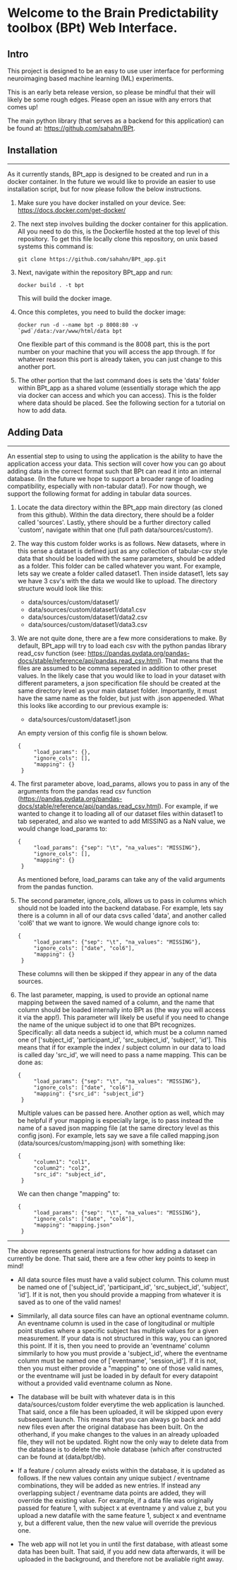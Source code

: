 # Welcome to the Brain Predictability toolbox (BPt) Web Interface.

## **Intro**
This project is designed to be an easy to use user interface for performing neuroimaging based machine learning (ML) experiments. 

This is an early beta release version, so please be mindful that their will likely be some rough edges. Please open an issue with any errors that comes up!

The main python library (that serves as a backend for this application) can be found at: https://github.com/sahahn/BPt.

## **Installation**
---------------

As it currently stands, BPt_app is designed to be created and run in a docker container. In the future we would like to provide an easier to use installation script, but for now please follow the below instructions.

1. Make sure you have docker installed on your device. See: https://docs.docker.com/get-docker/
   
2. The next step involves building the docker container for this application. All you need to do this, is the Dockerfile hosted at the top level of this repository. To get this file locally clone this repository, on unix based systems this command is:
   <pre><code>git clone https://github.com/sahahn/BPt_app.git</code></pre>

3. Next, navigate within the repository BPt_app and run:
   
    <pre><code>docker build . -t bpt</code></pre>

    This will build the docker image.

4. Once this completes, you need to build the docker image:
    <pre><code>docker run -d --name bpt -p 8008:80 -v `pwd`/data:/var/www/html/data bpt</code></pre>
    One flexible part of this command is the 8008 part, this is the port number on your machine that you will access the app through. If for whatever reason this port is already taken, you can just change to this another port.

5. The other portion that the last command does is sets the 'data' folder within BPt_app as a shared volume (essentially storage which the app via docker can access and which you can access). This is the folder where data should be placed. See the following section for a tutorial on how to add data.


## **Adding Data**
---------------
An essential step to using to using the application is the ability to have the application access your data. This section will cover how you can go about adding data in the correct format such that BPt can read it into an internal database. (In the future we hope to support a broader range of loading compatibility, especially with non-tabular data!). For now though, we support the following format for adding in tabular data sources. 

1. Locate the data directory within the BPt_app main directory (as cloned from this github). Within the data directory, there should be a folder called 'sources'. Lastly, ythere should be
   a further directory called 'custom', navigate within that one (full path data/sources/custom/). 
   
2. The way this custom folder works is as follows. New datasets, where in this sense a dataset is defined just as any collection of tabular-csv style data that should be loaded with the same parameters, should be added as a folder. This folder can be called whatever you want. For example, lets say we create a folder called dataset1. Then inside dataset1, lets say we have 3 csv's with the data we would like to upload. The directory structure would look like this:
    - data/sources/custom/dataset1/
    - data/sources/custom/dataset1/data1.csv
    - data/sources/custom/dataset1/data2.csv
    - data/sources/custom/dataset1/data3.csv

3. We are not quite done, there are a few more considerations to make. By default, BPt_app will try to load each csv with the python pandas library read_csv function (see: https://pandas.pydata.org/pandas-docs/stable/reference/api/pandas.read_csv.html). That means that the files are assumed to be comma seperated in addition to other preset values. In the likely case that you would like to load in your dataset with different parameters, a json specification file should be created at the same directory level as your main dataset folder. Importantly, it must have the same name as the folder, but just with .json appeneded. What this looks like according to our previous example is:
   - data/sources/custom/dataset1.json

    An empty version of this config file is shown below.

    <pre><code>{
        "load_params": {},
        "ignore_cols": [],
        "mapping": {}
    }</code></pre>
    

4. The first parameter above, load_params, allows you to pass in any of the arguments from the pandas read csv function (https://pandas.pydata.org/pandas-docs/stable/reference/api/pandas.read_csv.html). For example, if we wanted to change it to loading all of our dataset files within dataset1 to tab seperated, and also we wanted to add MISSING as a NaN value, we would change load_params to:
    
    <pre><code>{
        "load_params": {"sep": "\t", "na_values": "MISSING"},
        "ignore_cols": [],
        "mapping": {}
    } </code></pre>
    
    As mentioned before, load_params can take any of the valid arguments from the pandas function.

5. The second parameter, ignore_cols, allows us to pass in columns which should not be loaded into the backend database. For example, lets say there is a column in all of our data csvs called 'data', and another called 'col6' that we want to ignore. We would change ignore cols to:
    
    <pre><code>{
        "load_params": {"sep": "\t", "na_values": "MISSING"},
        "ignore_cols": ["date", "col6"],
        "mapping": {}
    }</code></pre>
    
    These columns will then be skipped if they appear in any of the data sources.

6. The last parameter, mapping, is used to provide an optional name mapping between the saved named of a column, and the name that column should be loaded internally into BPt as (the way you will access it via the app!). This parameter will likely be useful if you need to change the name of the unique subject id to one that BPt recognizes. Specifically: all data needs a subject id, which must be a column named one of ['subject_id', 'participant_id', 'src_subject_id', 'subject', 'id']. This means that if for example the index / subject column in our data to load is called day 'src_id', we will need to pass a name mapping. This can be done as:

    <pre><code>{
        "load_params": {"sep": "\t", "na_values": "MISSING"},
        "ignore_cols": ["date", "col6"],
        "mapping": {"src_id": "subject_id"}
    }</code></pre>
    

    Multiple values can be passed here. Another option as well, which may be helpful if your mapping is especially large, is to pass instead the name of a saved json mapping file (at the same directory level as this config json). For example, lets say we save a file called mapping.json (data/sources/custom/mapping.json) with something like:
    
    <pre><code>{
        "column1": "col1",
        "column2": "col2",
        "src_id": "subject_id",
    }</code></pre>
   
    We can then change "mapping" to:


    <pre><code>{
        "load_params": {"sep": "\t", "na_values": "MISSING"},
        "ignore_cols": ["date", "col6"],
        "mapping": "mapping.json"
    }</code></pre>


-----

The above represents general instructions for how adding a dataset can currently be done. That said, there are a few other key points to keep in mind!

- All data source files must have a valid subject column. This column must be named one of ['subject_id', 'participant_id', 'src_subject_id', 'subject', 'id']. If it is not, then you should provide a mapping from whatever it is saved as to one of the valid names!
  
- Simmilarly, all data source files can have an optional eventname column. An eventname column is used in the case of longitudinal or multiple point studies where a specific subject has multiple values for a given measurement. If your data is not structured in this way, you can ignored this point. If it is, then you need to provide an 'eventname' column simmilarly to how you must provide a 'subject_id', where the eventname column must be named one of ['eventname', 'session_id']. If it is not, then you must either provide a "mapping" to one of those valid names, or the eventname will just be loaded in by default for every datapoint without a provided valid eventname column as None. 

- The database will be built with whatever data is in this data/sources/custom folder everytime the web application is launched. That said, once a file has been uploaded, it will be skipped upon every subsequent launch. This means that you can always go back and add new files even after the original database has been built. On the otherhand, if you make changes to the values in an already uploaded file, they will not be updated. Right now the only way to delete data from the database is to delete the whole database (which after constructed can be found at (data/bpt/db). 

- If a feature / column already exists within the database, it is updated as follows. If the new values contain any unique subject / eventname combinations, they will be added as new entries. If instead any overlapping subject / eventname data points are added, they will override the existing value. For example, if a data file was originally passed for feature 1, with subject x at eventname y and value z, but you upload a new datafile with the same feature 1, subject x and eventname y, but a different value, then the new value will override the previous one.

- The web app will not let you in until the first database, with atleast some data has been built. That said, if you add new data afterwards, it will be uploaded in the background, and therefore not be avaliable right away. 
